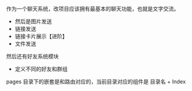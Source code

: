 作为一个聊天系统，改项目应该拥有最基本的聊天功能，也就是文字交流。
- 然后是图片发送
- 链接发送
- 链接卡片展示【进阶】
- 文件发送

然后还有好友系统模块
- 定义不同的好友和群组

pages 目录下的嵌套是和路由对应的，当前目录对应的组件是 目录名 + Index